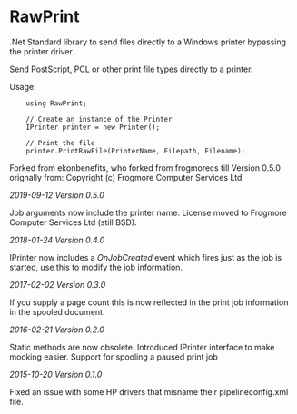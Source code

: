 RawPrint
========

.Net Standard library to send files directly to a Windows printer bypassing the printer driver.

Send PostScript, PCL or other print file types directly to a printer.


Usage:

        using RawPrint;
	
        // Create an instance of the Printer
        IPrinter printer = new Printer();
    
        // Print the file
        printer.PrintRawFile(PrinterName, Filepath, Filename);

	
Forked from ekonbenefits, who forked from frogmorecs 
till Version 0.5.0 orignally from: 
Copyright (c) Frogmore Computer Services Ltd

*2019-09-12 Version 0.5.0*

Job arguments now include the printer name.
License moved to Frogmore Computer Services Ltd (still BSD).

*2018-01-24 Version 0.4.0*

IPrinter now includes a *OnJobCreated* event which fires just as the job is started, use this to modify the job information.

*2017-02-02 Version 0.3.0*

If you supply a page count this is now reflected in the print job information in the spooled document.

*2016-02-21 Version 0.2.0*

Static methods are now obsolete.
Introduced IPrinter interface to make mocking easier.
Support for spooling a paused print job

*2015-10-20 Version 0.1.0*

Fixed an issue with some HP drivers that misname their pipelineconfig.xml file.
